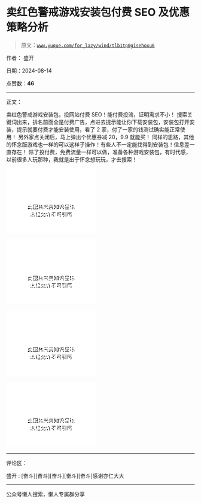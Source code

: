 # 卖红色警戒游戏安装包付费 SEO 及优惠策略分析

> 原文：[`www.yuque.com/for_lazy/wind/tlb1tp0gisehoxu6`](https://www.yuque.com/for_lazy/wind/tlb1tp0gisehoxu6)

作者： 盛开

日期：2024-08-14

点赞数：**46**

* * *

正文：

卖红色警戒游戏安装包，投网站付费 SEO！能付费投流，证明需求不小！
搜索关键词出来，排名前面全是付费广告，点进去提示能让你下载安装包，安装包打开安装，提示就要付费才能安装使用，看了 2 家，付了一家的钱测试确实能正常使用！
另外家点关闭后，马上弹出个优惠券减 20，9.9 就能买！ 同样的思路，其他的怀念版游戏也一样的可以这样子操作！有些人不一定能找得到安装包！信息差一直存在！
除了投付费，免费流量一样可以做，准备各种游戏安装包，有时代感，以前很多人玩那种，我就是出于怀念想玩玩，才去搜索！

![](img/a93469f8b2b7a96d422a6fa5a329b405.png "None")

![](img/f930a6c89f691a31226c77fbcafea5c1.png "None")

![](img/2be401d6568adf789413000956f83038.png "None")

![](img/f2dd51aef27a34345abcb1f7f41df8d6.png "None")

* * *

评论区：

盛开 : [奋斗][奋斗][奋斗][奋斗][奋斗]感谢亦仁大大

* * *

公众号懒人搜索，懒人专属群分享